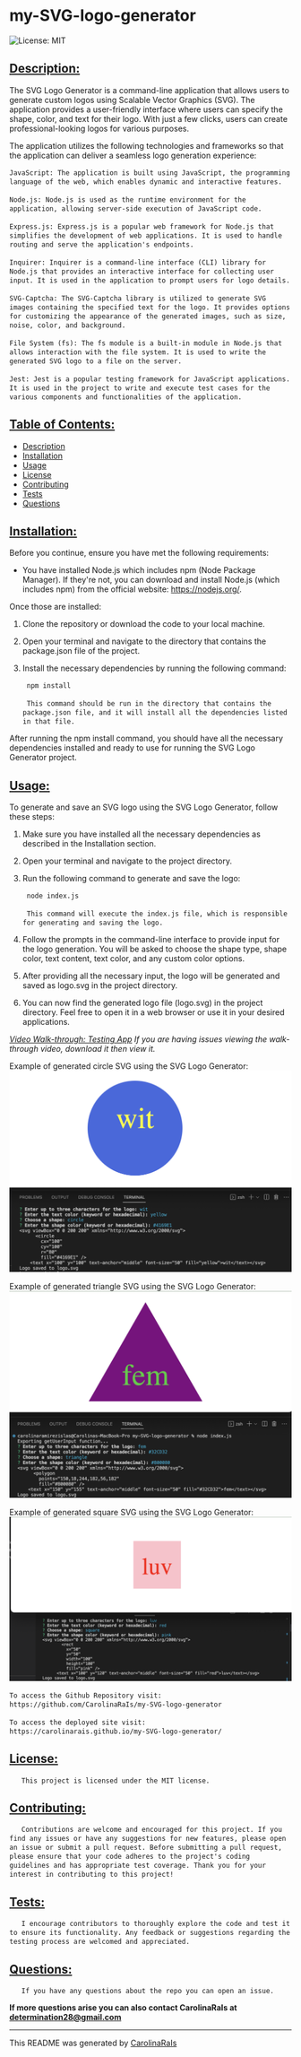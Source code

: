 # my-SVG-logo-generator

![License: MIT](https://img.shields.io/badge/License-MIT-blue.svg)

## [Description:](#description)

The SVG Logo Generator is a command-line application that allows users to generate custom logos using Scalable Vector Graphics (SVG). The application provides a user-friendly interface where users can specify the shape, color, and text for their logo. With just a few clicks, users can create professional-looking logos for various purposes.

The application utilizes the following technologies and frameworks so that the application can deliver a seamless logo generation experience:

    JavaScript: The application is built using JavaScript, the programming language of the web, which enables dynamic and interactive features.

    Node.js: Node.js is used as the runtime environment for the application, allowing server-side execution of JavaScript code.

    Express.js: Express.js is a popular web framework for Node.js that simplifies the development of web applications. It is used to handle routing and serve the application's endpoints.

    Inquirer: Inquirer is a command-line interface (CLI) library for Node.js that provides an interactive interface for collecting user input. It is used in the application to prompt users for logo details.

    SVG-Captcha: The SVG-Captcha library is utilized to generate SVG images containing the specified text for the logo. It provides options for customizing the appearance of the generated images, such as size, noise, color, and background.

    File System (fs): The fs module is a built-in module in Node.js that allows interaction with the file system. It is used to write the generated SVG logo to a file on the server.

    Jest: Jest is a popular testing framework for JavaScript applications. It is used in the project to write and execute test cases for the various components and functionalities of the application.


## [Table of Contents:](#table-of-contents:)
   
- [Description](#description)
- [Installation](#installation)
- [Usage](#usage)
- [License](#license)
- [Contributing](#contributing)
- [Tests](#tests)
- [Questions](#questions)
   
## [Installation:](#installation:)

Before you continue, ensure you have met the following requirements:

* You have installed Node.js which includes npm (Node Package Manager). If they're not, you can download and install Node.js (which includes npm) from the official website: https://nodejs.org/.

Once those are installed:

1. Clone the repository or download the code to your local machine.
2. Open your terminal and navigate to the directory that contains the package.json file of the project.
3. Install the necessary dependencies by running the following command:
        
        npm install
    
        This command should be run in the directory that contains the package.json file, and it will install all the dependencies listed in that file.
    
After running the npm install command, you should have all the necessary dependencies installed and ready to use for running the SVG Logo Generator project.
    
## [Usage:](#usage:)

To generate and save an SVG logo using the SVG Logo Generator, follow these steps:

1. Make sure you have installed all the necessary dependencies as described in the Installation section.
2. Open your terminal and navigate to the project directory.
3. Run the following command to generate and save the logo:

        node index.js

        This command will execute the index.js file, which is responsible for generating and saving the logo.

4. Follow the prompts in the command-line interface to provide input for the logo generation. You will be asked to choose the shape type, shape color, text content, text color, and any custom color options.
5. After providing all the necessary input, the logo will be generated and saved as logo.svg in the project directory.
6. You can now find the generated logo file (logo.svg) in the project directory. Feel free to open it in a web browser or use it in your desired applications.


*[Video Walk-through: Testing App](https://drive.google.com/file/d/1IXSDfYVQcPBaMs4MhgXKBOn7WaBaXWvd/view)
If you are having issues viewing the walk-through video, download it then view it.*


Example of generated circle SVG using the SVG Logo Generator:
![plot](./assets/SVG-circle-example.png)

Example of generated triangle SVG using the SVG Logo Generator:
![plot](./assets/SVG-triangle-example.png)

Example of generated square SVG using the SVG Logo Generator:
![plot](./assets/SVG-square-example.png)


    To access the Github Repository visit:
    https://github.com/CarolinaRaIs/my-SVG-logo-generator

    To access the deployed site visit:
    https://carolinarais.github.io/my-SVG-logo-generator/   


## [License:](#license:)

       This project is licensed under the MIT license.
   
## [Contributing:](#contributing:)

       Contributions are welcome and encouraged for this project. If you find any issues or have any suggestions for new features, please open an issue or submit a pull request. Before submitting a pull request, please ensure that your code adheres to the project's coding guidelines and has appropriate test coverage. Thank you for your interest in contributing to this project!  
   
## [Tests:](#tests:)

       I encourage contributors to thoroughly explore the code and test it to ensure its functionality. Any feedback or suggestions regarding the testing process are welcomed and appreciated.
   
## [Questions:](#questions:)

       If you have any questions about the repo you can open an issue.

**If more questions arise you can also contact CarolinaRaIs at determination28@gmail.com**
   
       
------------------------------------------------------------------------------------------------
   
This README was generated by [CarolinaRaIs](https://github.com/CarolinaRaIs)
